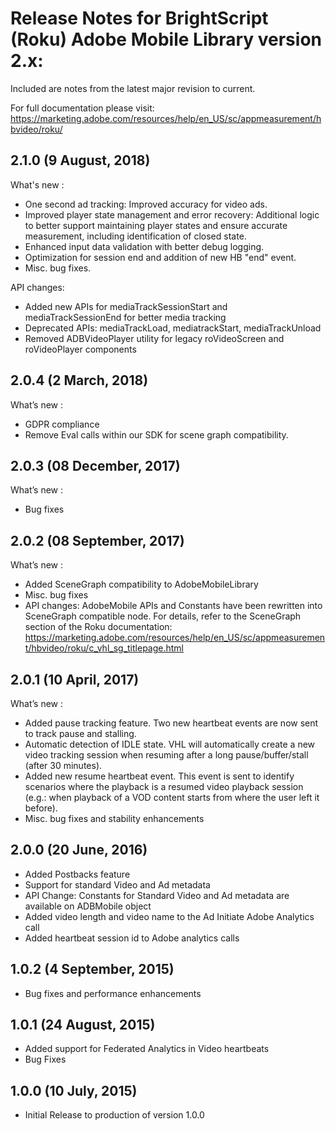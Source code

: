 # Release Notes for BrightScript (Roku) Adobe Mobile Library version 2.x:

Included are notes from the latest major revision to current.

For full documentation please visit:
https://marketing.adobe.com/resources/help/en_US/sc/appmeasurement/hbvideo/roku/

## 2.1.0 (9 August, 2018)
What's new :
- One second ad tracking: Improved accuracy for video ads.
- Improved player state management and error recovery: Additional logic to better support maintaining player states and ensure accurate measurement, including identification of closed state.
- Enhanced input data validation with better debug logging.
- Optimization for session end and addition of new HB "end" event.
- Misc. bug fixes.

API changes:
- Added new APIs for mediaTrackSessionStart and mediaTrackSessionEnd for better media tracking
- Deprecated APIs: mediaTrackLoad, mediatrackStart, mediaTrackUnload
- Removed ADBVideoPlayer utility for legacy roVideoScreen and roVideoPlayer components

## 2.0.4 (2 March, 2018)
What’s new :
- GDPR compliance
- Remove Eval calls within our SDK for scene graph compatibility.

## 2.0.3 (08 December, 2017)
What’s new :
- Bug fixes

## 2.0.2 (08 September, 2017)
What’s new :
- Added SceneGraph compatibility to AdobeMobileLibrary
- Misc. bug fixes
- API changes: AdobeMobile APIs and Constants have been rewritten into SceneGraph compatible node. For details, refer to the SceneGraph section of the Roku documentation: https://marketing.adobe.com/resources/help/en_US/sc/appmeasurement/hbvideo/roku/c_vhl_sg_titlepage.html

## 2.0.1 (10 April, 2017)
What’s new :
- Added pause tracking feature. Two new heartbeat events are now sent to track pause and stalling.
- Automatic detection of IDLE state. VHL will automatically create a new video tracking session when resuming after a long pause/buffer/stall (after 30 minutes).
- Added new resume heartbeat event. This event is sent to identify scenarios where the playback is a resumed video playback session (e.g.: when playback of a VOD content starts from where the user left it before).
- Misc. bug fixes and stability enhancements


## 2.0.0 (20 June, 2016)
- Added Postbacks feature
- Support for standard Video and Ad metadata
- API Change: Constants for Standard Video and Ad metadata are available on ADBMobile object
- Added video length and video name to the Ad Initiate Adobe Analytics call
- Added heartbeat session id to Adobe analytics calls

## 1.0.2 (4 September, 2015)
- Bug fixes and performance enhancements

## 1.0.1 (24 August, 2015)
- Added support for Federated Analytics in Video heartbeats
- Bug Fixes

## 1.0.0 (10 July, 2015)
- Initial Release to production of version 1.0.0
